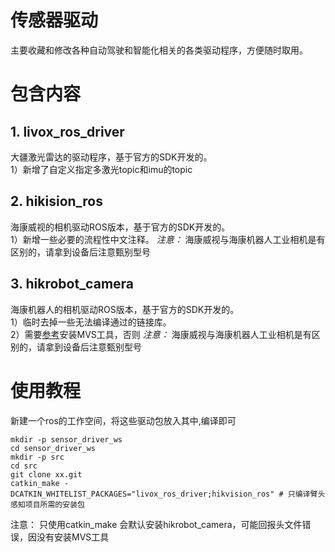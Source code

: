 # 传感器驱动
主要收藏和修改各种自动驾驶和智能化相关的各类驱动程序，方便随时取用。
<br/>

# 包含内容
## 1. livox_ros_driver
大疆激光雷达的驱动程序，基于官方的SDK开发的。    
1）新增了自定义指定多激光topic和imu的topic

## 2. hikision_ros
海康威视的相机驱动ROS版本，基于官方的SDK开发的。  
1）新增一些必要的流程性中文注释。
*注意：* 海康威视与海康机器人工业相机是有区别的，请拿到设备后注意甄别型号

## 3. hikrobot_camera
海康机器人的相机驱动ROS版本，基于官方的SDK开发的。  
1）临时去掉一些无法编译通过的链接库。  
2）需要[参考](https://blog.csdn.net/weixin_41965898/article/details/116801491)安装MVS工具，否则
*注意：* 海康威视与海康机器人工业相机是有区别的，请拿到设备后注意甄别型号

# 使用教程
新建一个ros的工作空间，将这些驱动包放入其中,编译即可
```
mkdir -p sensor_driver_ws
cd sensor_driver_ws
mkdir -p src
cd src
git clone xx.git
catkin_make -DCATKIN_WHITELIST_PACKAGES="livox_ros_driver;hikvision_ros" # 只编译臂头感知项目所需的安装包
```
注意： 只使用catkin_make 会默认安装hikrobot_camera，可能回报头文件错误，因没有安装MVS工具